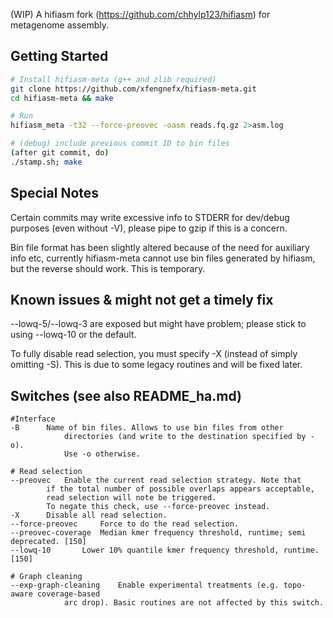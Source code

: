 (WIP) A hifiasm fork (https://github.com/chhylp123/hifiasm) for metagenome assembly.

## Getting Started
```sh
# Install hifiasm-meta (g++ and zlib required)
git clone https://github.com/xfengnefx/hifiasm-meta.git
cd hifiasm-meta && make

# Run
hifiasm_meta -t32 --force-preovec -oasm reads.fq.gz 2>asm.log

# (debug) include previous commit ID to bin files
(after git commit, do)
./stamp.sh; make
```

## Special Notes

Certain commits may write excessive info to STDERR for dev/debug purposes (even without -V), please pipe to gzip if this is a concern.

Bin file format has been slightly altered because of the need for auxiliary info etc, currently hifiasm-meta cannot use bin files generated by hifiasm, but the reverse should work. This is temporary.

## Known issues & might not get a timely fix

--lowq-5/--lowq-3 are exposed but might have problem; please stick to using --lowq-10 or the default.

To fully disable read selection, you must specify -X (instead of simply omitting -S). This is due to some legacy routines and will be fixed later.

## Switches (see also README\_ha.md)

```
#Interface
-B		Name of bin files. Allows to use bin files from other 
       		directories (and write to the destination specified by -o). 
	        Use -o otherwise.

# Read selection
--preovec	Enable the current read selection strategy. Note that 
		if the total number of possible overlaps appears acceptable, 
		read selection will note be triggered. 
		To negate this check, use --force-preovec instead.
-X		Disable all read selection.
--force-preovec 	Force to do the read selection.
--preovec-coverage	Median kmer frequency threshold, runtime; semi deprecated. [150] 
--lowq-10		Lower 10% quantile kmer frequency threshold, runtime. [150]

# Graph cleaning
--exp-graph-cleaning	Enable experimental treatments (e.g. topo-aware coverage-based 
			arc drop). Basic routines are not affected by this switch.
```

